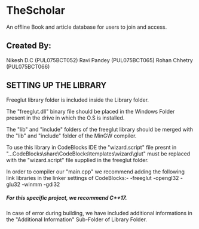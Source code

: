 # TheScholar
 An offline Book and article database for users to join and access.
 
## Created By:
Nikesh D.C    (PUL075BCT052)
Ravi Pandey   (PUL075BCT065)
Rohan Chhetry (PUL075BCT066)
 
## SETTING UP THE LIBRARY
Freeglut library folder is included inside the Library folder.

The "freeglut.dll" binary file should be placed in the Windows Folder present in the drive in which the O.S is installed.

The "lib" and "include" folders of the freeglut library should be merged with the "lib" and "include" folder of the MinGW compiler.

To use this library in CodeBlocks IDE the "wizard.script" file presnt in "...CodeBlocks\share\CodeBlocks\templates\wizard\glut" must be replaced 
with the "wizard.script" file supplied in the freeglut folder. 

In order to compiler our "main.cpp" we recommend adding the following link libraries in the linker settings of CodeBlocks:-
-freeglut
-opengl32
-glu32
-winmm
-gdi32

##### For this specific project, we recommend C++17.
In case of error during building, we have included additional informations in the "Additional Information" Sub-Folder of Library Folder.

